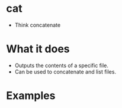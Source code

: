 cat
===

* Think concatenate

What it does
============

* Outputs the contents of a specific file.
* Can be used to concatenate and list files.

Examples
========